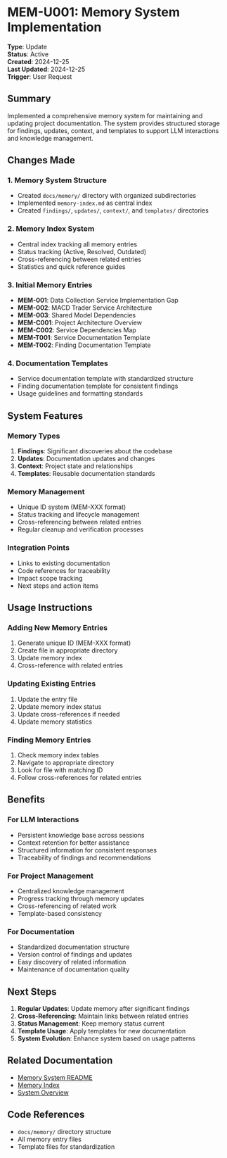 # MEM-U001: Memory System Implementation

**Type**: Update  
**Status**: Active  
**Created**: 2024-12-25  
**Last Updated**: 2024-12-25  
**Trigger**: User Request  

## Summary

Implemented a comprehensive memory system for maintaining and updating project documentation. The system provides structured storage for findings, updates, context, and templates to support LLM interactions and knowledge management.

## Changes Made

### 1. Memory System Structure
- Created `docs/memory/` directory with organized subdirectories
- Implemented `memory-index.md` as central index
- Created `findings/`, `updates/`, `context/`, and `templates/` directories

### 2. Memory Index System
- Central index tracking all memory entries
- Status tracking (Active, Resolved, Outdated)
- Cross-referencing between related entries
- Statistics and quick reference guides

### 3. Initial Memory Entries
- **MEM-001**: Data Collection Service Implementation Gap
- **MEM-002**: MACD Trader Service Architecture
- **MEM-003**: Shared Model Dependencies
- **MEM-C001**: Project Architecture Overview
- **MEM-C002**: Service Dependencies Map
- **MEM-T001**: Service Documentation Template
- **MEM-T002**: Finding Documentation Template

### 4. Documentation Templates
- Service documentation template with standardized structure
- Finding documentation template for consistent findings
- Usage guidelines and formatting standards

## System Features

### Memory Types
1. **Findings**: Significant discoveries about the codebase
2. **Updates**: Documentation updates and changes
3. **Context**: Project state and relationships
4. **Templates**: Reusable documentation standards

### Memory Management
- Unique ID system (MEM-XXX format)
- Status tracking and lifecycle management
- Cross-referencing between related entries
- Regular cleanup and verification processes

### Integration Points
- Links to existing documentation
- Code references for traceability
- Impact scope tracking
- Next steps and action items

## Usage Instructions

### Adding New Memory Entries
1. Generate unique ID (MEM-XXX format)
2. Create file in appropriate directory
3. Update memory index
4. Cross-reference with related entries

### Updating Existing Entries
1. Update the entry file
2. Update memory index status
3. Update cross-references if needed
4. Update memory statistics

### Finding Memory Entries
1. Check memory index tables
2. Navigate to appropriate directory
3. Look for file with matching ID
4. Follow cross-references for related entries

## Benefits

### For LLM Interactions
- Persistent knowledge base across sessions
- Context retention for better assistance
- Structured information for consistent responses
- Traceability of findings and recommendations

### For Project Management
- Centralized knowledge management
- Progress tracking through memory updates
- Cross-referencing of related work
- Template-based consistency

### For Documentation
- Standardized documentation structure
- Version control of findings and updates
- Easy discovery of related information
- Maintenance of documentation quality

## Next Steps

1. **Regular Updates**: Update memory after significant findings
2. **Cross-Referencing**: Maintain links between related entries
3. **Status Management**: Keep memory status current
4. **Template Usage**: Apply templates for new documentation
5. **System Evolution**: Enhance system based on usage patterns

## Related Documentation
- [Memory System README](README.md)
- [Memory Index](memory-index.md)
- [System Overview](../overview.md)

## Code References
- `docs/memory/` directory structure
- All memory entry files
- Template files for standardization
